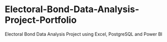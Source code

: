 # Electoral-Bond-Data-Analysis-Project-Portfolio
Electoral Bond Data Analysis Project using Excel, PostgreSQL and Power BI
